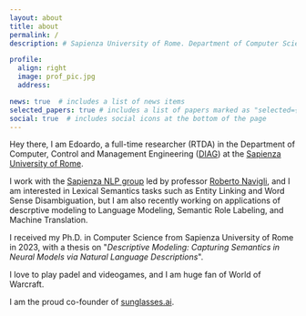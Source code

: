 ```yaml
---
layout: about
title: about
permalink: /
description: # Sapienza University of Rome. Department of Computer Science

profile:
  align: right
  image: prof_pic.jpg
  address: 

news: true  # includes a list of news items
selected_papers: true # includes a list of papers marked as "selected={true}"
social: true  # includes social icons at the bottom of the page
---
```


Hey there, I am Edoardo, a full-time researcher (RTDA) in the Department of Computer, Control and Management Engineering ([DIAG](https://www.diag.uniroma1.it/en)) at the [Sapienza University of Rome](https://www.uniroma1.it/en).

I work with the [Sapienza NLP group](https://nlp.uniroma1.it) led by professor [Roberto Navigli](https://www.diag.uniroma1.it/navigli), and I am interested in Lexical Semantics tasks such as Entity Linking and Word Sense Disambiguation, but I am also recently working on applications of descrptive modeling to Language Modeling, Semantic Role Labeling, and Machine Translation.

I received my Ph.D. in Computer Science from Sapienza University of Rome in 2023, with a thesis on "_Descriptive Modeling: Capturing Semantics in Neural Models via Natural Language Descriptions_".

I love to play padel and videogames, and I am huge fan of World of Warcraft.

I am the proud co-founder of [sunglasses.ai](https://sunglasses-ai.com/).
